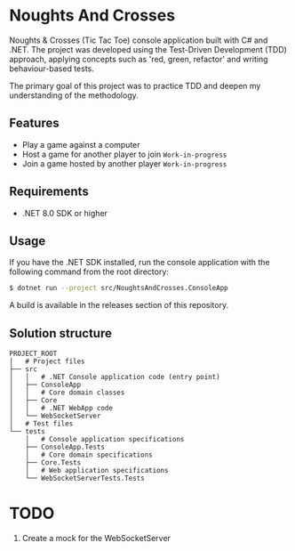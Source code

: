 # Noughts And Crosses
Noughts & Crosses (Tic Tac Toe) console application built with C# and .NET. The project was developed using the Test-Driven Development (TDD) approach, applying concepts such as 'red, green, refactor' and writing behaviour-based tests.

The primary goal of this project was to practice TDD and deepen my understanding of the methodology.

## Features
- Play a game against a computer
- Host a game for another player to join `Work-in-progress`
- Join a game hosted by another player `Work-in-progress`

## Requirements
- .NET 8.0 SDK or higher

## Usage
If you have the .NET SDK installed, run the console application with the following command from the root directory:
```bash
$ dotnet run --project src/NoughtsAndCrosses.ConsoleApp
```
A build is available in the releases section of this repository.

## Solution structure
```
PROJECT_ROOT
│   # Project files
├── src
│   │   # .NET Console application code (entry point)
│   ├── ConsoleApp
│   │   # Core domain classes
│   ├── Core
│   │   # .NET WebApp code 
│   └── WebSocketServer
│   # Test files
└── tests
    │   # Console application specifications
    ├── ConsoleApp.Tests
    │   # Core domain specifications
    ├── Core.Tests
    │   # Web application specifications
    └── WebSocketServerTests.Tests
```

# TODO
1. Create a mock for the WebSocketServer